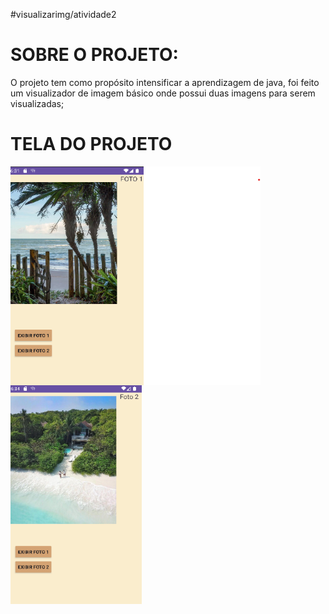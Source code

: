 #visualizarimg/atividade2


<h1>SOBRE O PROJETO:</h1>
<div>
<p>O projeto tem como propósito intensificar a aprendizagem de java, foi feito um visualizador de imagem básico  onde possui duas imagens para serem visualizadas;</p>
</div>
<h1>TELA DO PROJETO</h1>
<div>
  <img align="center" alt="projeto" height="350px" width="400px" src="capturar3.png">
   <img align="center" alt="projeto" height="350px" width="210px" src="capturar4.png">
  
</div>
